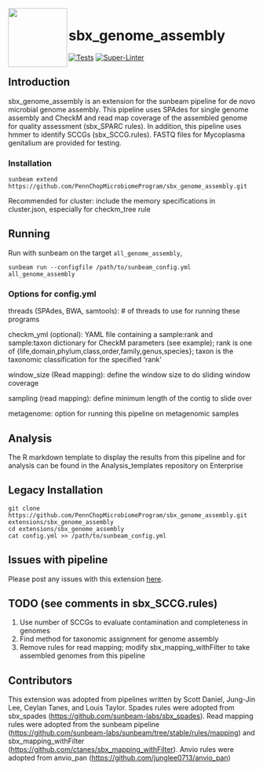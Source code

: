 <img src="https://github.com/sunbeam-labs/sunbeam/blob/stable/docs/images/sunbeam_logo.gif" width=120, height=120 align="left" />

# sbx_genome_assembly

[![Tests](https://github.com/PennChopMicrobiomeProgram/sbx_genome_assembly/actions/workflows/main.yml/badge.svg)](https://github.com/PennChopMicrobiomeProgram/sbx_genome_assembly/actions/workflows/main.yml)
[![Super-Linter](https://github.com/PennChopMicrobiomeProgram/sbx_genome_assembly/actions/workflows/linter.yml/badge.svg)](https://github.com/PennChopMicrobiomeProgram/sbx_genome_assembly/actions/workflows/linter.yml)


## Introduction

sbx_genome_assembly is an extension for the sunbeam pipeline for de novo microbial genome assembly. This pipeline uses SPAdes for single genome assembly and CheckM and read map coverage of the assembled genome for quality assessment (sbx_SPARC rules). In addition, this pipeline uses hmmer to identify SCCGs (sbx_SCCG.rules). FASTQ files for Mycoplasma genitalium are provided for testing.

### Installation

```
sunbeam extend https://github.com/PennChopMicrobiomeProgram/sbx_genome_assembly.git
```

Recommended for cluster: include the memory specifications in cluster.json, especially for checkm_tree rule

## Running

Run with sunbeam on the target `all_genome_assembly`,

```
sunbeam run --configfile /path/to/sunbeam_config.yml all_genome_assembly
```

### Options for config.yml
threads (SPAdes, BWA, samtools): # of threads to use for running these programs

checkm_yml (optional): YAML file containing a sample:rank and sample:taxon dictionary for CheckM parameters (see example);
rank is one of {life,domain,phylum,class,order,family,genus,species};
taxon is the taxonomic classification for the specified 'rank'

window_size (Read mapping): define the window size to do sliding window coverage

sampling (read mapping): define minimum length of the contig to slide over

metagenome: option for running this pipeline on metagenomic samples

## Analysis

The R markdown template to display the results from this pipeline and for analysis can be found in the Analysis_templates repository on Enterprise

## Legacy Installation

```
git clone https://github.com/PennChopMicrobiomeProgram/sbx_genome_assembly.git extensions/sbx_genome_assembly
cd extensions/sbx_genome_assembly
cat config.yml >> /path/to/sunbeam_config.yml
```

## Issues with pipeline

Please post any issues with this extension [here](https://github.com/PennChopMicrobiomeProgram/sbx_genome_assembly/issues).

## TODO (see comments in sbx_SCCG.rules)

1. Use number of SCCGs to evaluate contamination and completeness in genomes
2. Find method for taxonomic assignment for genome assembly
3. Remove rules for read mapping; modify sbx_mapping_withFilter to take assembled genomes from this pipeline

## Contributors
This extension was adopted from pipelines written by Scott Daniel, Jung-Jin Lee, Ceylan Tanes, and Louis Taylor. Spades rules were adopted from sbx_spades (https://github.com/sunbeam-labs/sbx_spades). Read mapping rules were adopted from the sunbeam pipeline (https://github.com/sunbeam-labs/sunbeam/tree/stable/rules/mapping) and sbx_mapping_withFilter (https://github.com/ctanes/sbx_mapping_withFilter). Anvio rules were adopted from anvio_pan (https://github.com/junglee0713/anvio_pan)
